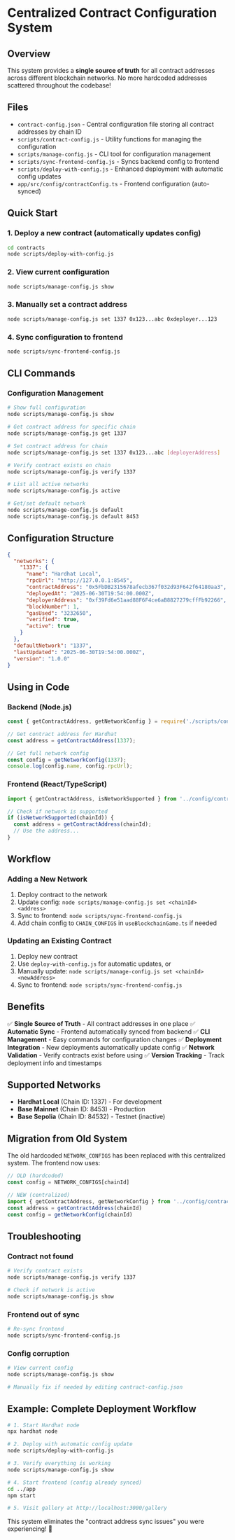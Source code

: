 # Centralized Contract Configuration System

## Overview

This system provides a **single source of truth** for all contract addresses across different blockchain networks. No more hardcoded addresses scattered throughout the codebase!

## Files

- `contract-config.json` - Central configuration file storing all contract addresses by chain ID
- `scripts/contract-config.js` - Utility functions for managing the configuration
- `scripts/manage-config.js` - CLI tool for configuration management
- `scripts/sync-frontend-config.js` - Syncs backend config to frontend
- `scripts/deploy-with-config.js` - Enhanced deployment with automatic config updates
- `app/src/config/contractConfig.ts` - Frontend configuration (auto-synced)

## Quick Start

### 1. Deploy a new contract (automatically updates config)
```bash
cd contracts
node scripts/deploy-with-config.js
```

### 2. View current configuration
```bash
node scripts/manage-config.js show
```

### 3. Manually set a contract address
```bash
node scripts/manage-config.js set 1337 0x123...abc 0xdeployer...123
```

### 4. Sync configuration to frontend
```bash
node scripts/sync-frontend-config.js
```

## CLI Commands

### Configuration Management
```bash
# Show full configuration
node scripts/manage-config.js show

# Get contract address for specific chain
node scripts/manage-config.js get 1337

# Set contract address for chain
node scripts/manage-config.js set 1337 0x123...abc [deployerAddress]

# Verify contract exists on chain
node scripts/manage-config.js verify 1337

# List all active networks
node scripts/manage-config.js active

# Get/set default network
node scripts/manage-config.js default
node scripts/manage-config.js default 8453
```

## Configuration Structure

```json
{
  "networks": {
    "1337": {
      "name": "Hardhat Local",
      "rpcUrl": "http://127.0.0.1:8545",
      "contractAddress": "0x5FbDB2315678afecb367f032d93F642f64180aa3",
      "deployedAt": "2025-06-30T19:54:00.000Z",
      "deployerAddress": "0xf39Fd6e51aad88F6F4ce6aB8827279cffFb92266",
      "blockNumber": 1,
      "gasUsed": "3232650",
      "verified": true,
      "active": true
    }
  },
  "defaultNetwork": "1337",
  "lastUpdated": "2025-06-30T19:54:00.000Z",
  "version": "1.0.0"
}
```

## Using in Code

### Backend (Node.js)
```javascript
const { getContractAddress, getNetworkConfig } = require('./scripts/contract-config');

// Get contract address for Hardhat
const address = getContractAddress(1337);

// Get full network config
const config = getNetworkConfig(1337);
console.log(config.name, config.rpcUrl);
```

### Frontend (React/TypeScript)
```typescript
import { getContractAddress, isNetworkSupported } from '../config/contractConfig';

// Check if network is supported
if (isNetworkSupported(chainId)) {
  const address = getContractAddress(chainId);
  // Use the address...
}
```

## Workflow

### Adding a New Network
1. Deploy contract to the network
2. Update config: `node scripts/manage-config.js set <chainId> <address>`
3. Sync to frontend: `node scripts/sync-frontend-config.js`
4. Add chain config to `CHAIN_CONFIGS` in `useBlockchainGame.ts` if needed

### Updating an Existing Contract
1. Deploy new contract
2. Use `deploy-with-config.js` for automatic updates, or
3. Manually update: `node scripts/manage-config.js set <chainId> <newAddress>`
4. Sync to frontend: `node scripts/sync-frontend-config.js`

## Benefits

✅ **Single Source of Truth** - All contract addresses in one place
✅ **Automatic Sync** - Frontend automatically synced from backend
✅ **CLI Management** - Easy commands for configuration changes
✅ **Deployment Integration** - New deployments automatically update config
✅ **Network Validation** - Verify contracts exist before using
✅ **Version Tracking** - Track deployment info and timestamps

## Supported Networks

- **Hardhat Local** (Chain ID: 1337) - For development
- **Base Mainnet** (Chain ID: 8453) - Production
- **Base Sepolia** (Chain ID: 84532) - Testnet (inactive)

## Migration from Old System

The old hardcoded `NETWORK_CONFIGS` has been replaced with this centralized system. The frontend now uses:

```typescript
// OLD (hardcoded)
const config = NETWORK_CONFIGS[chainId]

// NEW (centralized)
import { getContractAddress, getNetworkConfig } from '../config/contractConfig'
const address = getContractAddress(chainId)
const config = getNetworkConfig(chainId)
```

## Troubleshooting

### Contract not found
```bash
# Verify contract exists
node scripts/manage-config.js verify 1337

# Check if network is active
node scripts/manage-config.js show
```

### Frontend out of sync
```bash
# Re-sync frontend
node scripts/sync-frontend-config.js
```

### Config corruption
```bash
# View current config
node scripts/manage-config.js show

# Manually fix if needed by editing contract-config.json
```

## Example: Complete Deployment Workflow

```bash
# 1. Start Hardhat node
npx hardhat node

# 2. Deploy with automatic config update
node scripts/deploy-with-config.js

# 3. Verify everything is working
node scripts/manage-config.js show

# 4. Start frontend (config already synced)
cd ../app
npm start

# 5. Visit gallery at http://localhost:3000/gallery
```

This system eliminates the "contract address sync issues" you were experiencing! 🎉 